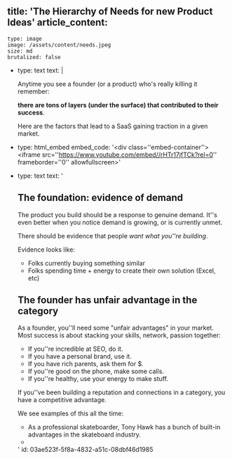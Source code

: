 title: 'The Hierarchy of Needs for new Product Ideas'
article_content:
  -
    type: image
    image: /assets/content/needs.jpeg
    size: md
    brutalized: false
  -
    type: text
    text: |
      <p>Anytime you see a founder (or a product) who's really killing it remember:<b>
      
      there are tons of layers (under the surface) that contributed to their success</b>.
      
      Here are the factors that lead to a SaaS gaining traction in a given market.&nbsp;</p>
  -
    type: html_embed
    embed_code: '<style>.embed-container { position: relative; padding-bottom: 56.25%; height: 0; overflow: hidden; max-width: 100%; } .embed-container iframe, .embed-container object, .embed-container embed { position: absolute; top: 0; left: 0; width: 100%; height: 100%; }</style><div class=''embed-container''><iframe src=''https://www.youtube.com/embed//rHTr17jfTCk?rel=0'' frameborder=''0'' allowfullscreen></iframe></div>'
  -
    type: text
    text: '<h2>The foundation: evidence of demand</h2><p>The product you build should be a response to genuine demand. It''s even better when you notice demand is growing, or is currently unmet.</p><p>There should be evidence that people <i>want what you''re building</i>.</p><p>Evidence looks like:</p><ul><li>Folks currently buying something similar</li><li>Folks spending time + energy to create their own solution (Excel, etc)</li></ul><h2>The founder has unfair advantage in the category</h2><p>As a founder, you''ll need some "unfair advantages" in your market. Most success is about stacking your skills, network, passion together:</p><ul><li>If you''re incredible at SEO, do it.</li><li>If you have a personal brand, use it.</li><li>If you have rich parents, ask them for $.</li><li>If you''re good on the phone, make some calls.</li><li>If you''re healthy, use your energy to make stuff.</li></ul><p>If you''ve been building a reputation and connections in a category, you have a competitive advantage.</p><p>We see examples of this all the time:</p><ul><li>As a professional skateboarder, Tony Hawk has a bunch of built-in advantages in the skateboard industry.</li><li><br></li></ul>'
id: 03ae523f-5f8a-4832-a51c-08dbf46d1985
